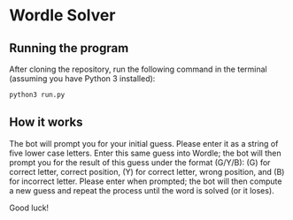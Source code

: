 # Wordle Solver

## Running the program

After cloning the repository, run the following command in the terminal (assuming you have Python 3 installed):

```bash
python3 run.py
```

## How it works

The bot will prompt you for your initial guess. Please enter it as a string of five lower case letters. Enter this same guess into Wordle; the bot will then prompt you for the result of this guess under the format (G/Y/B): (G) for correct letter, correct position, (Y) for correct letter, wrong position, and (B) for incorrect letter. Please enter when prompted; the bot will then compute a new guess and repeat the process until the word is solved (or it loses).

Good luck!